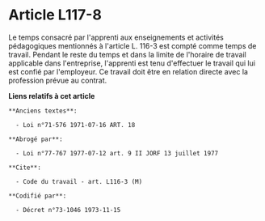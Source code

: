 # Article L117-8

Le temps consacré par l'apprenti aux enseignements et activités pédagogiques mentionnés à l'article L. 116-3 est compté comme
temps de travail. Pendant le reste du temps et dans la limite de l'horaire de travail applicable dans l'entreprise,
l'apprenti est tenu d'effectuer le travail qui lui est confié par l'employeur. Ce travail doit être en relation directe avec
la profession prévue au contrat.

**Liens relatifs à cet article**

	**Anciens textes**:

	  - Loi n°71-576 1971-07-16 ART. 18

	**Abrogé par**:

	  - Loi n°77-767 1977-07-12 art. 9 II JORF 13 juillet 1977

	**Cite**:

	  - Code du travail - art. L116-3 (M)

	**Codifié par**:

	  - Décret n°73-1046 1973-11-15
